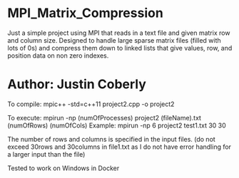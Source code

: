 # MPI_Matrix_Compression

Just a simple project using MPI that reads in a text file and given matrix row and column size. Designed to handle large sparse matrix files (filled with lots of 0s) and compress them down to linked lists that give values, row, and position data on non zero indexes.


# Author: Justin Coberly
		
To compile: mpic++ -std=c++11 project2.cpp -o project2

To execute: mpirun -np (numOfProcesses) project2 (fileName).txt (numOfRows) (numOfCols)
Example: mpirun -np 6 project2 test1.txt 30 30

The number of rows and columns is specified in the input files. (do not exceed 30rows and 30columns in file1.txt as I do not have error handling for a larger input than the file)

Tested to work on Windows in Docker
